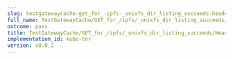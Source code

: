 ```yaml
---
slug: testgatewaycache-get_for_-ipfs-_unixfs_dir_listing_succeeds-header_etag
full_name: TestGatewayCache/GET_for_/ipfs/_unixfs_dir_listing_succeeds/Header_Etag
outcome: pass
title: TestGatewayCache/GET_for_/ipfs/_unixfs_dir_listing_succeeds/Header_Etag
implementation_id: kubo-ter
version: v0.0.2
---
```


